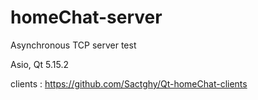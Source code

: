 # homeChat-server

Asynchronous TCP server test 

Asio, Qt 5.15.2

clients : https://github.com/Sactghy/Qt-homeChat-clients
